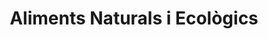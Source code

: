 ---
title: "Aliments Naturals i Ecològics"
url: /lleida/aliments-naturals-i-ecologics/
shop: supermercado
---
